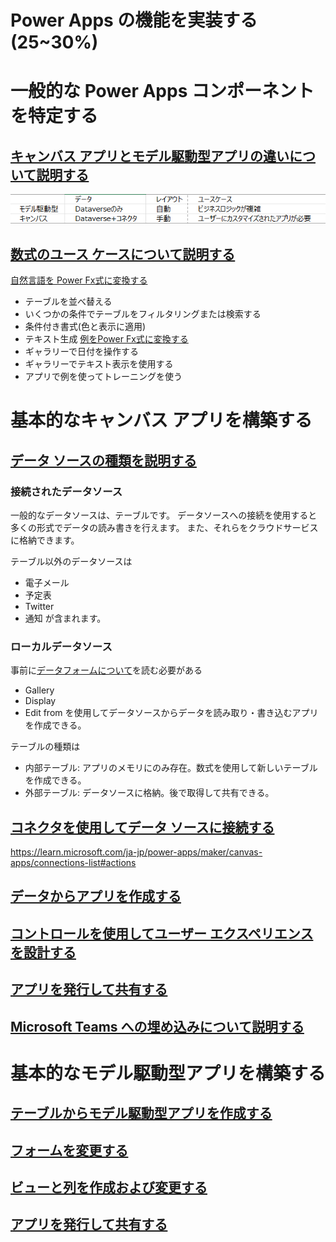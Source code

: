 # Power Apps の機能を実装する(25~30%)
# 一般的な Power Apps コンポーネントを特定する

## [キャンバス アプリとモデル駆動型アプリの違いについて説明する](https://learn.microsoft.com/ja-jp/power-apps/guidance/planning/app-type)

![](2023-03-08-15-21-10.png)


## [数式のユース ケースについて説明する](https://learn.microsoft.com/ja-jp/power-platform/power-fx/formula-reference)
[自然言語を Power Fx式に変換する](https://learn.microsoft.com/ja-jp/power-apps/maker/canvas-apps/power-apps-ideas-transform)
- テーブルを並べ替える
- いくつかの条件でテーブルをフィルタリングまたは検索する
- 条件付き書式(色と表示に適用)
- テキスト生成
[例をPower Fx式に変換する](https://learn.microsoft.com/ja-jp/power-apps/maker/canvas-apps/power-apps-ideas-train-examples)
- ギャラリーで日付を操作する
- ギャラリーでテキスト表示を使用する
- アプリで例を使ってトレーニングを使う

# 基本的なキャンバス アプリを構築する

## [データ ソースの種類を説明する](https://learn.microsoft.com/ja-jp/power-apps/maker/canvas-apps/working-with-data-sources)
### 接続されたデータソース
一般的なデータソースは、テーブルです。
データソースへの接続を使用すると多くの形式でデータの読み書きを行えます。
また、それらをクラウドサービスに格納できます。

テーブル以外のデータソースは
- 電子メール
- 予定表
- Twitter
- 通知
が含まれます。
### ローカルデータソース
事前に[データフォームについて](https://learn.microsoft.com/ja-jp/power-apps/maker/canvas-apps/working-with-forms)を読む必要がある
- Gallery
- Display
- Edit from 
を使用してデータソースからデータを読み取り・書き込むアプリを作成できる。

テーブルの種類は
- 内部テーブル: アプリのメモリにのみ存在。数式を使用して新しいテーブルを作成できる。
- 外部テーブル: データソースに格納。後で取得して共有できる。

## [コネクタを使用してデータ ソースに接続する](https://learn.microsoft.com/ja-jp/power-apps/maker/canvas-apps/connections-list)

https://learn.microsoft.com/ja-jp/power-apps/maker/canvas-apps/connections-list#actions


## [データからアプリを作成する](https://learn.microsoft.com/ja-jp/power-apps/maker/canvas-apps/get-started-create-from-blank)

## [コントロールを使用してユーザー エクスペリエンスを設計する](https://learn.microsoft.com/ja-jp/business-applications-release-notes/october18/powerapps/powerapps-delights-end-users)

## [アプリを発行して共有する](https://learn.microsoft.com/ja-jp/power-apps/maker/canvas-apps/share-app)

## [Microsoft Teams への埋め込みについて説明する](https://learn.microsoft.com/ja-jp/power-apps/teams/embed-teams-app)

# 基本的なモデル駆動型アプリを構築する

## [テーブルからモデル駆動型アプリを作成する](https://learn.microsoft.com/ja-jp/power-apps/maker/model-driven-apps/app-building-steps)

## [フォームを変更する](https://learn.microsoft.com/ja-jp/power-apps/maker/model-driven-apps/create-design-forms)

## [ビューと列を作成および変更する](https://learn.microsoft.com/ja-jp/power-apps/maker/model-driven-apps/choose-and-configure-columns)

## [アプリを発行して共有する](https://learn.microsoft.com/ja-jp/power-apps/maker/model-driven-apps/share-model-driven-app)

